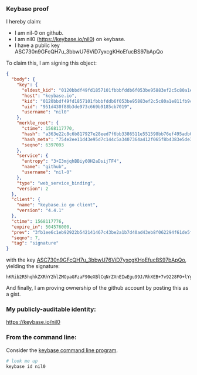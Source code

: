 ### Keybase proof

I hereby claim:

  * I am nil-0 on github.
  * I am nil0 (https://keybase.io/nil0) on keybase.
  * I have a public key ASC730n9GFcQH7u_3bbwU76ViD7yxcgKHoEfucBS97bApQo

To claim this, I am signing this object:

```json
{
  "body": {
    "key": {
      "eldest_kid": "0120bbdf49fd1857101fbbbfddb6f053be95883ef2c5c80a1e811fb9c052f7b6c0a50a",
      "host": "keybase.io",
      "kid": "0120bbdf49fd1857101fbbbfddb6f053be95883ef2c5c80a1e811fb9c052f7b6c0a50a",
      "uid": "951d430f88b3de973c669b9185cb7019",
      "username": "nil0"
    },
    "merkle_root": {
      "ctime": 1568117770,
      "hash": "a363e22c8c6b817927e28eed7f6bb3386511e551598bb76ef495adb04953753983279c274c7d949c3071931dd81fe64e44aec06e76f830d3350608b24c84d8e1",
      "hash_meta": "754e2ee11d43e95d7c144c5a3407364a412f065f8b4383e5de3248692d97dfd9",
      "seqno": 6397093
    },
    "service": {
      "entropy": "3+I3mjqhBBiy6OH2aDsijTF4",
      "name": "github",
      "username": "nil-0"
    },
    "type": "web_service_binding",
    "version": 2
  },
  "client": {
    "name": "keybase.io go client",
    "version": "4.4.1"
  },
  "ctime": 1568117776,
  "expire_in": 504576000,
  "prev": "3fb1ee6c1eb92922b542141467c43be2a1b7d40ad43eb8f062294f61de5f8ef2",
  "seqno": 7,
  "tag": "signature"
}
```

with the key [ASC730n9GFcQH7u_3bbwU76ViD7yxcgKHoEfucBS97bApQo](https://keybase.io/nil0), yielding the signature:

```
hKRib2R5hqhkZXRhY2hlZMOpaGFzaF90eXBlCqNrZXnEIwEgu99J/RhXEB+7v9228FO+lYg+8sXICh6BH7nAUve2wKUKp3BheWxvYWTESpcCB8QgP7HubB65KSK1QhQUZ8Q74qG31ArUPrjwYilPYd5fjvLEID0ZXtcwKm2N14nDmLf6XorY/L072C1ZHLudUOuiaAu8AgHCo3NpZ8RA7625FY6cXuGF2BX/yXi9FG+4ZKrinpIuIs51haKynrW7yc2fg7uc7iB4zYW9tpnkwbcnJ2ucPNqYsDKbRhyjDahzaWdfdHlwZSCkaGFzaIKkdHlwZQildmFsdWXEIHjiL9WjrwcERHLPTvH0i+iyNU8+I9dSJ523nV7dt6S7o3RhZ80CAqd2ZXJzaW9uAQ==

```

And finally, I am proving ownership of the github account by posting this as a gist.

### My publicly-auditable identity:

https://keybase.io/nil0

### From the command line:

Consider the [keybase command line program](https://keybase.io/download).

```bash
# look me up
keybase id nil0
```
